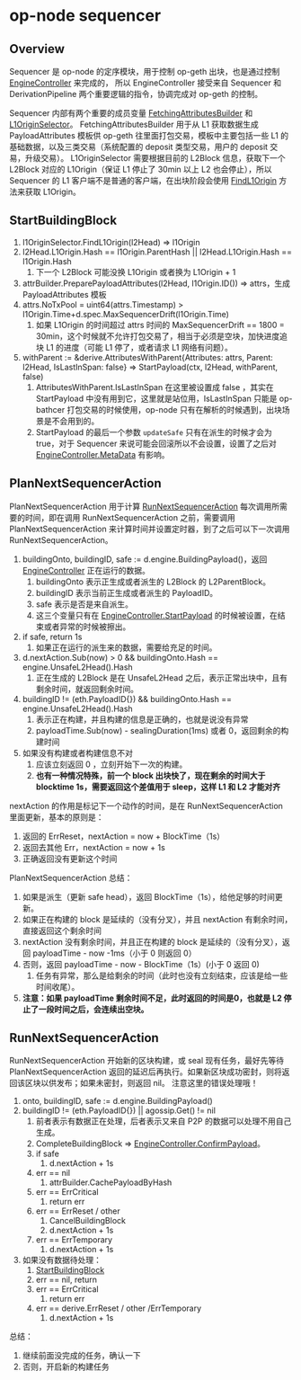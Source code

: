 # op-node sequencer

## Overview

Sequencer 是 op-node 的定序模块，用于控制 op-geth 出块，也是通过控制 [EngineController](./2_op_node_components.md#enginecontroller) 来完成的，
所以 EngineController 接受来自 Sequencer 和 DerivationPipeline 两个重要逻辑的指令，协调完成对 op-geth 的控制。

Sequencer 内部有两个重要的成员变量 [FetchingAttributesBuilder](./4_op_node_derivation_data.md#fetchingattributesbuilder) 和 [L1OriginSelector](./1_op_node_clients.md#l1originselector)。
FetchingAttributesBuilder 用于从 L1 获取数据生成 PayloadAttributes 模板供 op-geth 往里面打包交易，模板中主要包括一些 L1 的基础数据，以及三类交易（系统配置的 deposit 类型交易，用户的 deposit 交易，升级交易）。
L1OriginSelector 需要根据目前的 L2Block 信息，获取下一个 L2Block 对应的 L1Origin（保证 L1 停止了 30min 以上 L2 也会停止），所以 Sequencer 的 L1 客户端不是普通的客户端，在出块阶段会使用 [FindL1Origin](./1_op_node_clients.md#findl1origin) 方法来获取 L1Origin。

## StartBuildingBlock

1. l1OriginSelector.FindL1Origin(l2Head) => l1Origin
2. l2Head.L1Origin.Hash == l1Origin.ParentHash || l2Head.L1Origin.Hash == l1Origin.Hash
   1. 下一个 L2Block 可能没换 L1Origin 或者换为 L1Origin + 1
3. attrBuilder.PreparePayloadAttributes(l2Head, l1Origin.ID()) => attrs，生成 PayloadAttributes 模板
4. attrs.NoTxPool = uint64(attrs.Timestamp) > l1Origin.Time+d.spec.MaxSequencerDrift(l1Origin.Time)
   1. 如果 L1Origin 的时间超过 attrs 时间的 MaxSequencerDrift == 1800 = 30min，这个时候就不允许打包交易了，相当于必须是空块，加快进度追块 L1 的进度（可能 L1 停了，或者请求 L1 网络有问题）。
5. withParent := &derive.AttributesWithParent{Attributes: attrs, Parent: l2Head, IsLastInSpan: false} => StartPayload(ctx, l2Head, withParent, false)
   1. AttributesWithParent.IsLastInSpan 在这里被设置成 false ，其实在 StartPayload 中没有用到它，这里就是站位用，IsLastInSpan 只能是 op-bathcer 打包交易的时候使用，op-node 只有在解析的时候遇到，出块场景是不会用到的。
   2. StartPayload 的最后一个参数 `updateSafe` 只有在派生的时候才会为 true，对于 Sequencer 来说可能会回滚所以不会设置，设置了之后对 [EngineController.MetaData](./2_op_node_components.md#metadata) 有影响。

## PlanNextSequencerAction

PlanNextSequencerAction 用于计算 [RunNextSequencerAction](#runnextsequenceraction) 每次调用所需要的时间，即在调用 RunNextSequencerAction 之前，需要调用 PlanNextSequencerAction 来计算时间并设置定时器，到了之后可以下一次调用 RunNextSequencerAction。

1. buildingOnto, buildingID, safe := d.engine.BuildingPayload()，返回 [EngineController](./2_op_node_components.md#enginecontroller) 正在运行的数据。
   1. buildingOnto 表示正生成或者派生的 L2Block 的 L2ParentBlock。
   2. buildingID 表示当前正生成或者派生的 PayloadID。
   3. safe 表示是否是来自派生。
   4. 这三个变量只有在 [EngineController.StartPayload](./2_op_node_components.md#startpayload) 的时候被设置，在结束或者异常的时候被擦出。
2. if safe, return 1s
   1. 如果正在运行的派生来的数据，需要给充足的时间。
3. d.nextAction.Sub(now) > 0 && buildingOnto.Hash == engine.UnsafeL2Head().Hash
   1. 正在生成的 L2Block 是在 UnsafeL2Head 之后，表示正常出块中，且有剩余时间，就返回剩余时间。
4. buildingID != (eth.PayloadID{}) && buildingOnto.Hash == engine.UnsafeL2Head().Hash
   1. 表示正在构建，并且构建的信息是正确的，也就是说没有异常
   2. payloadTime.Sub(now) - sealingDuration(1ms) 或者 0，返回剩余的构建时间
5. 如果没有构建或者构建信息不对
   1. 应该立刻返回 0 ，立刻开始下一次的构建。
   2. **也有一种情况特殊，前一个 block 出块快了，现在剩余的时间大于 blocktime 1s，需要返回这个差值用于 sleep，这样 L1 和 L2 才能对齐**

nextAction 的作用是标记下一个动作的时间，是在 RunNextSequencerAction 里面更新，基本的原则是：
1. 返回的 ErrReset，nextAction = now + BlockTime（1s）
2. 返回去其他 Err，nextAction = now + 1s
3. 正确返回没有更新这个时间

PlanNextSequencerAction 总结：
1. 如果是派生（更新 safe head），返回 BlockTime（1s），给他足够的时间更新。
2. 如果正在构建的 block 是延续的（没有分叉），并且 nextAction 有剩余时间，直接返回这个剩余时间
3. nextAction 没有剩余时间，并且正在构建的 block 是延续的（没有分叉），返回 payloadTime - now -1ms（小于 0 则返回 0）
4. 否则，返回 payloadTime - now - BlockTime（1s）(小于 0 返回 0)
   1. 任务有异常，那么是给剩余的时间（此时也没有立刻结束，应该是给一些时间收尾）。
5. **注意：如果 payloadTime 剩余时间不足，此时返回的时间是0，也就是 L2 停止了一段时间之后，会连续出空块。**

## RunNextSequencerAction

RunNextSequencerAction 开始新的区块构建，或 seal 现有任务，最好先等待 PlanNextSequencerAction 返回的延迟后再执行。如果新区块成功密封，则将返回该区块以供发布；如果未密封，则返回 nil。
注意这里的错误处理哦！

1. onto, buildingID, safe := d.engine.BuildingPayload() 
2. buildingID != (eth.PayloadID{}) || agossip.Get() != nil
   1. 前者表示有数据正在处理，后者表示又来自 P2P 的数据可以处理不用自己生成。
   2. CompleteBuildingBlock => [EngineController.ConfirmPayload](./2_op_node_components.md#confirmpayload)。
   3. if safe
      1. d.nextAction + 1s
   4. err == nil
      1. attrBuilder.CachePayloadByHash
   5. err == ErrCritical
      1. return err
   6. err == ErrReset / other
      1. CancelBuildingBlock 
      2. d.nextAction + 1s
   7. err == ErrTemporary 
      1. d.nextAction + 1s
3. 如果没有数据待处理：
   1. [StartBuildingBlock](#startbuildingblock)
   2. err == nil, return
   3. err == ErrCritical
      1. return err
   4. err == derive.ErrReset / other /ErrTemporary
      1. d.nextAction + 1s

总结：
1. 继续前面没完成的任务，确认一下
2. 否则，开启新的构建任务
